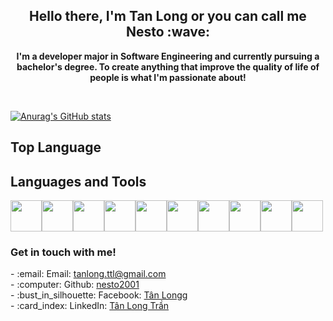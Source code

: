 <link rel="stylesheet" href="https://cdn.jsdelivr.net/gh/devicons/devicon@v2.15.1/devicon.min.css">

<h2 align="center">Hello there, I'm Tan Long or you can call me Nesto :wave:</h2>

<p align="center"><b>I'm a developer major in Software Engineering and currently pursuing a bachelor's degree. To create anything that improve the quality of life of people is what I'm passionate about!</b></p></br>


[![Anurag's GitHub stats](https://github-readme-stats.vercel.app/api?username=nesto2001&theme=react)](https://github.com/anuraghazra/github-readme-stats)

<h2>Top Language</h2>



<h2>Languages and Tools</h2>
<p float=left>
<img height=50 src="https://cdn.jsdelivr.net/gh/devicons/devicon/icons/csharp/csharp-original.svg" /><img height=50 src="https://cdn.jsdelivr.net/gh/devicons/devicon/icons/java/java-original.svg" /><img height=50 src="https://cdn.jsdelivr.net/gh/devicons/devicon/icons/javascript/javascript-original.svg" /><img height=50 src="https://cdn.jsdelivr.net/gh/devicons/devicon/icons/react/react-original.svg" /><img height=50 src="https://cdn.jsdelivr.net/gh/devicons/devicon/icons/unity/unity-original.svg" /><img height=50 src="https://cdn.jsdelivr.net/gh/devicons/devicon/icons/figma/figma-original.svg" /><img height=50 src="https://cdn.jsdelivr.net/gh/devicons/devicon/icons/androidstudio/androidstudio-original.svg" /><img height=50 src="https://cdn.jsdelivr.net/gh/devicons/devicon/icons/photoshop/photoshop-plain.svg" /><img height=50 src="https://cdn.jsdelivr.net/gh/devicons/devicon/icons/html5/html5-original.svg" /><img height=50 src="https://cdn.jsdelivr.net/gh/devicons/devicon/icons/css3/css3-original.svg" /></p>

<h3><b>Get in touch with me!</b></h3>
- :email: Email: <a href="tanlong.ttl@gmail.com">tanlong.ttl@gmail.com</a></br>
- :computer: Github: <a href="https://github.com/nesto2001">nesto2001</a></br>
- :bust_in_silhouette: Facebook: <a href="https://www.facebook.com/nesto195/">Tân Longg</a></br>
- :card_index: LinkedIn: <a href="https://www.linkedin.com/in/tanlongttl/">Tân Long Trần</a></br>
